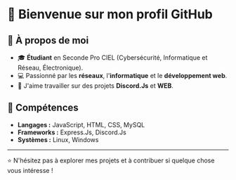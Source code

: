 # 👋 Bienvenue sur mon profil GitHub

## 🌟 À propos de moi

- 🎓 **Étudiant** en Seconde Pro CIEL (Cybersécurité, Informatique et Réseau, Électronique).
- 💻 Passionné par les **réseaux**, l'**informatique** et le **développement web**.
- 🔧 J'aime travailler sur des projets **Discord.Js** et **WEB**.

## 🚀 Compétences

- **Langages :** JavaScript, HTML, CSS, MySQL
- **Frameworks :** Express.Js, Discord.Js
- **Systèmes :** Linux, Windows

---

⭐️ N'hésitez pas à explorer mes projets et à contribuer si quelque chose vous intéresse !
